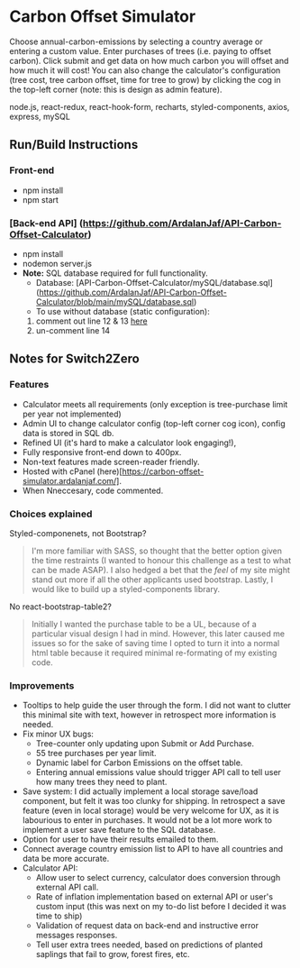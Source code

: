 # Carbon Offset Simulator

Choose annual-carbon-emissions by selecting a country average or entering a custom value. Enter purchases of trees (i.e. paying to offset carbon). Click submit and get data on how much carbon you will offset and how much it will cost!
You can also change the calculator's configuration (tree cost, tree carbon offset, time for tree to grow) by clicking the cog in the top-left corner (note: this is design as admin feature).

node.js, react-redux, react-hook-form, recharts, styled-components, axios, express, mySQL


## Run/Build Instructions

### Front-end
- npm install
- npm start

### [Back-end API] (https://github.com/ArdalanJaf/API-Carbon-Offset-Calculator)

- npm install
- nodemon server.js
- **Note:** SQL database required for full functionality. 
  - Database: [API-Carbon-Offset-Calculator/mySQL/database.sql] (https://github.com/ArdalanJaf/API-Carbon-Offset-Calculator/blob/main/mySQL/database.sql)
  - To use without database (static configuration):
   1. comment out line 12 & 13 [here](https://github.com/ArdalanJaf/API-Carbon-Offset-Calculator/blob/main/routes.js)
   2. un-comment line 14


## Notes for Switch2Zero

### Features 

- Calculator meets all requirements (only exception is tree-purchase limit per year not implemented)
- Admin UI to change calculator config (top-left corner cog icon), config data is stored in SQL db.
- Refined UI (it's hard to make a calculator look engaging!), 
- Fully responsive front-end down to 400px. 
- Non-text features made screen-reader friendly.
- Hosted with cPanel (here)[https://carbon-offset-simulator.ardalanjaf.com/].
- When Nneccesary, code commented.

### Choices explained

Styled-componenets, not Bootstrap? 
> I'm more familiar with SASS, so thought that the better option given the time restraints (I wanted to honour this challenge as a test to what can be made ASAP). I also hedged a bet that the *feel* of my site might stand out more if all the other applicants used bootstrap. Lastly, I would like to build up a styled-components library. 

No react-bootstrap-table2?
> Initially I wanted the purchase table to be a UL, because of a particular visual design I had in mind. However, this later caused me issues so for the sake of saving time I opted to turn it into a normal html table because it required minimal re-formating of my existing code.

### Improvements 

- Tooltips to help guide the user through the form. I did not want to clutter this minimal site with text, however in retrospect more information is needed.
- Fix minor UX bugs: 
  - Tree-counter only updating upon Submit or Add Purchase. 
  - 55 tree purchases per year limit.
  - Dynamic label for Carbon Emissions on the offset table.
  - Entering annual emissions value should trigger API call to tell user how many trees they need to plant.
- Save system: I did actually implement a local storage save/load component, but felt it was too clunky for shipping. In retrospect a save feature (even in local storage) would be very welcome for UX, as it is labourious to enter in purchases. It would not be a lot more work to implement a user save feature to the SQL database. 
- Option for user to have their results emailed to them.
- Connect average country emission list to API to have all countries and data be more accurate.
- Calculator API:
  - Allow user to select currency, calculator does conversion through external API call.
  - Rate of inflation implementation based on external API or user's custom input (this was next on my to-do list before I decided it was time to ship)
  - Validation of request data on back-end and instructive error messages responses.
  - Tell user extra trees needed, based on predictions of planted saplings that fail to grow, forest fires, etc.


